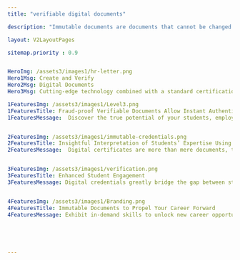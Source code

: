 ```yaml
---
title: "verifiable digital documents"

description: "Immutable documents are documents that cannot be changed once they have been written."

layout: V2LayoutPages

sitemap.priority : 0.9


HeroImg: /assets3/images1/hr-letter.png
Hero1Msg: Create and Verify 
Hero2Msg: Digital Documents
Hero3Msg: Cutting-edge technology combined with a standard certification process to make credentials foolproof and offer a stamp of approval to students.

1FeaturesImg: /assets3/images1/Level3.png
1FeaturesTitle: Fraud-proof Verifiable Documents Allow Instant Authentication
1FeaturesMessage:  Discover the true potential of your students, employees, and trainees by associating with CertifyMe. Our verifiable document-issuing platform came into action to confront the certificate forgery issue.<br> Give candidates a sense of security and authenticity by turning digital. Our immutable documents not only protect organizations from misrepresentation but also allow students to portray a positive, credible image. Candidates also experience a streamlined certificate-sharing and downloading process.


2FeaturesImg: /assets3/images1/immutable-credentials.png
2FeaturesTitle: Insightful Interpretation of Students’ Expertise Using Verifiable Documents
2FeaturesMessage:  Digital certificates are more than mere documents, they are proof of authenticity. The credentials showcase learners’ skills. Maintaining credibility allows students to demonstrate their knowledge to potential employers and establish a strong professional portfolio. <br><br>We align job requirements with skill possession following an accurate metadata mapping solution. Leverage the benefits of verifiable credentials to furbish the road toward the dream jobs of students/trainees.<br><br>Digital badges bring your business to the forefront without investing in marketing channels. The greater number of students who share/download your digital certificates, the more conversion you receive.  


3FeaturesImg: /assets3/images1/verification.png
3FeaturesTitle: Enhanced Student Engagement
3FeaturesMessage: Digital credentials greatly bridge the gap between student enrolment and students completing the course/program. The desire for verified and attested certificates that also recognize students’ skills and expertise without the fear of misplacing it works wonders for enhanced student commitment. In the same way, training institutes can boost employee engagement in their upskilling programs. 


4FeaturesImg: /assets3/images1/Branding.png
4FeaturesTitle: Immutable Documents to Propel Your Career Forward
4FeaturesMessage: Exhibit in-demand skills to unlock new career opportunities and scope to advance your career. Our digital certificates not only enable organizations to defy all odds but the students and employees as well. The digital badges, verifiable documents, and fraud-proof credentials endorse a robust professional profile.<br><br>Make your brand invaluable by designing and issuing verifiable documents that attract and persuade the best brains. Achieve business results by teaming up with CertifyMe.  





---
```

